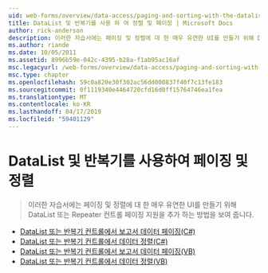 ```yaml
---
uid: web-forms/overview/data-access/paging-and-sorting-with-the-datalist-and-repeater/index
title: DataList 및 반복기를 사용 하 여 정렬 및 페이징 | Microsoft Docs
author: rick-anderson
description: 이러한 자습서에는 페이징 및 정렬에 대 한 매우 유연한 UI를 만들기 위해 DataList 또는 Repeater 컨트롤 페이징 지원을 추가 하는 방법을 보여 줍니다.
ms.author: riande
ms.date: 10/05/2011
ms.assetid: 8996b59e-042c-4395-b28a-f1ab95ac16af
msc.legacyurl: /web-forms/overview/data-access/paging-and-sorting-with-the-datalist-and-repeater
msc.type: chapter
ms.openlocfilehash: 59c0a820e30f302ac56dd000837f40f7c13fe183
ms.sourcegitcommit: 0f1119340e4464720cfd16d0ff15764746ea1fea
ms.translationtype: MT
ms.contentlocale: ko-KR
ms.lasthandoff: 04/17/2019
ms.locfileid: "59401129"
---
```

# <a name="paging-and-sorting-with-the-datalist-and-repeater"></a>DataList 및 반복기를 사용하여 페이징 및 정렬

> 이러한 자습서에는 페이징 및 정렬에 대 한 매우 유연한 UI를 만들기 위해 DataList 또는 Repeater 컨트롤 페이징 지원을 추가 하는 방법을 보여 줍니다.


- [DataList 또는 반복기 컨트롤에서 보고서 데이터 페이징(C#)](paging-report-data-in-a-datalist-or-repeater-control-cs.md)
- [DataList 또는 반복기 컨트롤에서 데이터 정렬(C#)](sorting-data-in-a-datalist-or-repeater-control-cs.md)
- [DataList 또는 반복기 컨트롤에서 보고서 데이터 페이징(VB)](paging-report-data-in-a-datalist-or-repeater-control-vb.md)
- [DataList 또는 반복기 컨트롤에서 데이터 정렬(VB)](sorting-data-in-a-datalist-or-repeater-control-vb.md)
